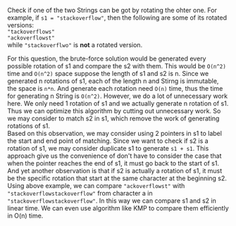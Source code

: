 Check if one of the two Strings can be got by rotating the ohter one. 
For example, if `s1 = "stackoverflow"`, then the following are some of its rotated versions:<br>
`"tackoverflows"`<br>
`"ackoverflowst"`<br>
while `"stackoverflwo"` is __not__ a rotated version. 

For this question, the brute-force solution would be generated every possible rotation of s1 and compare the s2 with them. This would be 
`O(n^2)` time and `O(n^2)` space suppose the length of s1 and s2 is n. Since we generated n rotations of s1, each of the length n and Stirng is 
immutable, the space is `n*n`. And generate each rotation need `O(n)` time, thus the time for generating n String is `O(n^2)`. 
However, we do a lot of unnecessary work here. We only need 1 rotation of s1 and we actually generate n rotation of s1. Thus we can optimize
this algorithm by cutting out unnecessary work. So we may consider to match s2 in s1, which remove the work of generating rotations of s1.<br>
Based on this observation, we may consider using 2 pointers in s1 to label the start and end point of matching. Since we want to check if s2 is a
rotation of s1, we may consider duplicate s1 to generate `s1 + s1`. This approach give us the convenience of don't have to consider the case that 
when the pointer reaches the end of s1, it must go back to the start of s1. <br>
And yet another observation is that if s2 is actually a rotation of s1, it must be the specific rotation that start at the same character 
at the beginning s2. Using above example, we can compare `"ackoverflowst"` with `"stackoverflowstackoverflow"` from character a 
in `"stackoverflowstackoverflow"`. 
In this way we can compare s1 and s2 in linear time. 
We can even use algorithm like KMP to compare them efficiently in O(n) time. 
